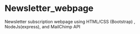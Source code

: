 # Newsletter_webpage
Newsletter subscription webpage using HTML/CSS (Bootstrap) , NodeJs(express), and MailChimp API
